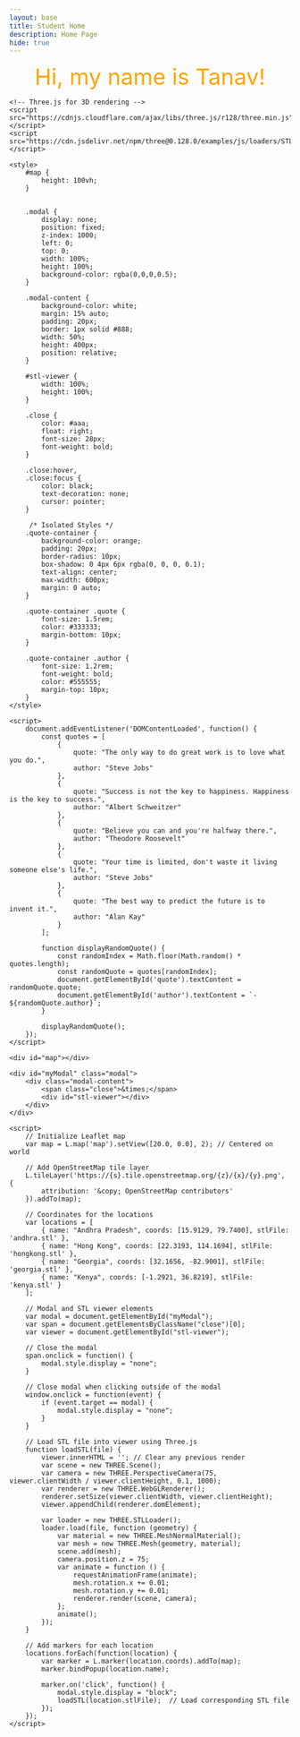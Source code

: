 ```yaml
---
layout: base
title: Student Home 
description: Home Page
hide: true
---
```




<center style="font-size: 40px; color: orange;">
Hi, my name is Tanav!
</center>




<head>
    <link rel="stylesheet" href="https://unpkg.com/leaflet@1.7.1/dist/leaflet.css" />
    <script src="https://unpkg.com/leaflet@1.7.1/dist/leaflet.js"></script>

    <!-- Three.js for 3D rendering -->
    <script src="https://cdnjs.cloudflare.com/ajax/libs/three.js/r128/three.min.js"></script>
    <script src="https://cdn.jsdelivr.net/npm/three@0.128.0/examples/js/loaders/STLLoader.js"></script>

    <style>
        #map {
            height: 100vh;
        }

    
        .modal {
            display: none;
            position: fixed;
            z-index: 1000;
            left: 0;
            top: 0;
            width: 100%;
            height: 100%;
            background-color: rgba(0,0,0,0.5);
        }
        
        .modal-content {
            background-color: white;
            margin: 15% auto;
            padding: 20px;
            border: 1px solid #888;
            width: 50%;
            height: 400px;
            position: relative;
        }

        #stl-viewer {
            width: 100%;
            height: 100%;
        }

        .close {
            color: #aaa;
            float: right;
            font-size: 28px;
            font-weight: bold;
        }

        .close:hover,
        .close:focus {
            color: black;
            text-decoration: none;
            cursor: pointer;
        }

         /* Isolated Styles */
        .quote-container {
            background-color: orange;
            padding: 20px;
            border-radius: 10px;
            box-shadow: 0 4px 6px rgba(0, 0, 0, 0.1);
            text-align: center;
            max-width: 600px;
            margin: 0 auto;
        }

        .quote-container .quote {
            font-size: 1.5rem;
            color: #333333;
            margin-bottom: 10px;
        }

        .quote-container .author {
            font-size: 1.2rem;
            font-weight: bold;
            color: #555555;
            margin-top: 10px;
        }
    </style>
</head>
<body>
    <div class="quote-container">
        <div id="quote" class="quote"></div>
        <div id="author" class="author"></div>
    </div>

    <script>
        document.addEventListener('DOMContentLoaded', function() {
            const quotes = [
                {
                    quote: "The only way to do great work is to love what you do.",
                    author: "Steve Jobs"
                },
                {
                    quote: "Success is not the key to happiness. Happiness is the key to success.",
                    author: "Albert Schweitzer"
                },
                {
                    quote: "Believe you can and you're halfway there.",
                    author: "Theodore Roosevelt"
                },
                {
                    quote: "Your time is limited, don't waste it living someone else's life.",
                    author: "Steve Jobs"
                },
                {
                    quote: "The best way to predict the future is to invent it.",
                    author: "Alan Kay"
                }
            ];

            function displayRandomQuote() {
                const randomIndex = Math.floor(Math.random() * quotes.length);
                const randomQuote = quotes[randomIndex];
                document.getElementById('quote').textContent = randomQuote.quote;
                document.getElementById('author').textContent = `- ${randomQuote.author}`;
            }

            displayRandomQuote();
        });
    </script>
</body>
<body>



    <div id="map"></div>

    <div id="myModal" class="modal">
        <div class="modal-content">
            <span class="close">&times;</span>
            <div id="stl-viewer"></div>
        </div>
    </div>

    <script>
        // Initialize Leaflet map
        var map = L.map('map').setView([20.0, 0.0], 2); // Centered on world

        // Add OpenStreetMap tile layer
        L.tileLayer('https://{s}.tile.openstreetmap.org/{z}/{x}/{y}.png', {
            attribution: '&copy; OpenStreetMap contributors'
        }).addTo(map);

        // Coordinates for the locations
        var locations = [
            { name: "Andhra Pradesh", coords: [15.9129, 79.7400], stlFile: 'andhra.stl' },
            { name: "Hong Kong", coords: [22.3193, 114.1694], stlFile: 'hongkong.stl' },
            { name: "Georgia", coords: [32.1656, -82.9001], stlFile: 'georgia.stl' },
            { name: "Kenya", coords: [-1.2921, 36.8219], stlFile: 'kenya.stl' }
        ];

        // Modal and STL viewer elements
        var modal = document.getElementById("myModal");
        var span = document.getElementsByClassName("close")[0];
        var viewer = document.getElementById("stl-viewer");

        // Close the modal
        span.onclick = function() {
            modal.style.display = "none";
        }

        // Close modal when clicking outside of the modal
        window.onclick = function(event) {
            if (event.target == modal) {
                modal.style.display = "none";
            }
        }

        // Load STL file into viewer using Three.js
        function loadSTL(file) {
            viewer.innerHTML = ''; // Clear any previous render
            var scene = new THREE.Scene();
            var camera = new THREE.PerspectiveCamera(75, viewer.clientWidth / viewer.clientHeight, 0.1, 1000);
            var renderer = new THREE.WebGLRenderer();
            renderer.setSize(viewer.clientWidth, viewer.clientHeight);
            viewer.appendChild(renderer.domElement);

            var loader = new THREE.STLLoader();
            loader.load(file, function (geometry) {
                var material = new THREE.MeshNormalMaterial();
                var mesh = new THREE.Mesh(geometry, material);
                scene.add(mesh);
                camera.position.z = 75;
                var animate = function () {
                    requestAnimationFrame(animate);
                    mesh.rotation.x += 0.01;
                    mesh.rotation.y += 0.01;
                    renderer.render(scene, camera);
                };
                animate();
            });
        }

        // Add markers for each location
        locations.forEach(function(location) {
            var marker = L.marker(location.coords).addTo(map);
            marker.bindPopup(location.name);

            marker.on('click', function() {
                modal.style.display = "block";
                loadSTL(location.stlFile);  // Load corresponding STL file
            });
        });
    </script>

</body>

